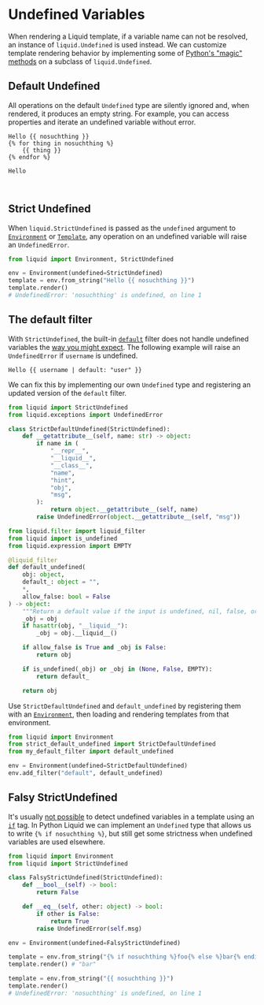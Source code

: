 # Undefined Variables

When rendering a Liquid template, if a variable name can not be resolved, an instance of `liquid.Undefined` is used instead. We can customize template rendering behavior by implementing some of [Python's "magic" methods](https://docs.python.org/3/reference/datamodel.html#basic-customization) on a subclass of `liquid.Undefined`.

## Default Undefined

All operations on the default `Undefined` type are silently ignored and, when rendered, it produces an empty string. For example, you can access properties and iterate an undefined variable without error.

```liquid title="template"
Hello {{ nosuchthing }}
{% for thing in nosuchthing %}
    {{ thing }}
{% endfor %}
```

```plain title="output"
Hello



```

## Strict Undefined

When `liquid.StrictUndefined` is passed as the `undefined` argument to [`Environment`](../api/environment.md) or [`Template`](../api/template.md), any operation on an undefined variable will raise an `UndefinedError`.

```python
from liquid import Environment, StrictUndefined

env = Environment(undefined=StrictUndefined)
template = env.from_string("Hello {{ nosuchthing }}")
template.render()
# UndefinedError: 'nosuchthing' is undefined, on line 1
```

## The default filter

With `StrictUndefined`, the built-in [`default`](../language/filters.md#default) filter does not handle undefined variables the [way you might expect](https://github.com/Shopify/liquid/issues/1404). The following example will raise an `UndefinedError` if `username` is undefined.

```liquid
Hello {{ username | default: "user" }}
```

We can fix this by implementing our own `Undefined` type and registering an updated version of the `default` filter.

```python title="strict_default_undefined.py"
from liquid import StrictUndefined
from liquid.exceptions import UndefinedError

class StrictDefaultUndefined(StrictUndefined):
    def __getattribute__(self, name: str) -> object:
        if name in (
            "__repr__",
            "__liquid__",
            "__class__",
            "name",
            "hint",
            "obj",
            "msg",
        ):
            return object.__getattribute__(self, name)
        raise UndefinedError(object.__getattribute__(self, "msg"))
```

```python title="my_default_filter.py"
from liquid.filter import liquid_filter
from liquid import is_undefined
from liquid.expression import EMPTY

@liquid_filter
def default_undefined(
    obj: object,
    default_: object = "",
    *,
    allow_false: bool = False
) -> object:
    """Return a default value if the input is undefined, nil, false, or empty."""
    _obj = obj
    if hasattr(obj, "__liquid__"):
        _obj = obj.__liquid__()

    if allow_false is True and _obj is False:
        return obj

    if is_undefined(_obj) or _obj in (None, False, EMPTY):
        return default_

    return obj
```

Use `StrictDefaultUndefined` and `default_undefined` by registering them with an [`Environment`](../api/environment.md), then loading and rendering templates from that environment.

```python
from liquid import Environment
from strict_default_undefined import StrictDefaultUndefined
from my_default_filter import default_undefined

env = Environment(undefined=StrictDefaultUndefined)
env.add_filter("default", default_undefined)
```

## Falsy StrictUndefined

It's usually [not possible](https://github.com/Shopify/liquid/issues/1034) to detect undefined variables in a template using an [`if`](../language/tags#if) tag. In Python Liquid we can implement an `Undefined` type that allows us to write `{% if nosuchthing %}`, but still get some strictness when undefined variables are used elsewhere.

```python
from liquid import Environment
from liquid import StrictUndefined

class FalsyStrictUndefined(StrictUndefined):
    def __bool__(self) -> bool:
        return False

    def __eq__(self, other: object) -> bool:
        if other is False:
            return True
        raise UndefinedError(self.msg)

env = Environment(undefined=FalsyStrictUndefined)

template = env.from_string("{% if nosuchthing %}foo{% else %}bar{% endif %}")
template.render() # "bar"

template = env.from_string("{{ nosuchthing }}")
template.render()
# UndefinedError: 'nosuchthing' is undefined, on line 1
```
